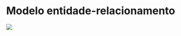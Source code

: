 # Modelo entidade-relacionamento
[![](https://mermaid.ink/img/pako:eNqlVEtv2zAM_iuCLr04RR7Nw74ZjjcYW5M2jx26DAYrKYkAW_JkaVib5r9Xjm0kaYxtwXSwKZEiP_ITucNEUoY9zNSYw0ZBuhLIrgc_iMLJIkS7cl-sXCsuNohka_Tw5eKYpcATtMLLSfS4DFf4wkDIlJWH-_JXfu_DcRRMm-Ko9D_jnN7KM0Y4JJwCPaIoBf9zOBn7pwi40IhTG93G8aOGGBZbnDLKiUSfTiBqnrJcQ5ohChrirVSguDzqn6VMGAgkicmAyoZqBNPJfPl18Y9oSk0MGyYonCH5M84jk3EGhDOhWZPepqJNbqN-v5nLhBOugcKNg258wqxcSDNGTF6dBiAIS4rNj1OQddKK2fK_WnVD2v7scRl9m17HwV_QG5XEoH4a_kte6CjLieIE5MensFxMZ9GTH_jT2A_C-Xx6FRGZkkKbgvMryKjrA0ZLVRToAlRVnLe3VkvuGjB6KJN5bviH1q3s6yflobwisdmuCnPurOrO2uTQKR6iPM-k4M-8ILTJ8BizYr3RW0Mi5xCrzrxwWiPEDk6ZsgOB2gl2IGqF9ZbZ_seeFSlbg0l0QdTemhYFnr8Igj2tDHOwyWyXsmrsYW8NSW5PLUGWh_tyKh6Go4MzEE9SpvVFu8XeDv_GXn9423V7o6Hb6bfbvaE7cvAL9lp37q3bG_a6g_6g2xm5_e5g7-DXg4e21YwGo96d23fbha7jYCXNZlsB2L8DpDSm6w?type=png)](https://mermaid.live/edit#pako:eNqlVEtv2zAM_iuCLr04RR7Nw74ZjjcYW5M2jx26DAYrKYkAW_JkaVib5r9Xjm0kaYxtwXSwKZEiP_ITucNEUoY9zNSYw0ZBuhLIrgc_iMLJIkS7cl-sXCsuNohka_Tw5eKYpcATtMLLSfS4DFf4wkDIlJWH-_JXfu_DcRRMm-Ko9D_jnN7KM0Y4JJwCPaIoBf9zOBn7pwi40IhTG93G8aOGGBZbnDLKiUSfTiBqnrJcQ5ohChrirVSguDzqn6VMGAgkicmAyoZqBNPJfPl18Y9oSk0MGyYonCH5M84jk3EGhDOhWZPepqJNbqN-v5nLhBOugcKNg258wqxcSDNGTF6dBiAIS4rNj1OQddKK2fK_WnVD2v7scRl9m17HwV_QG5XEoH4a_kte6CjLieIE5MensFxMZ9GTH_jT2A_C-Xx6FRGZkkKbgvMryKjrA0ZLVRToAlRVnLe3VkvuGjB6KJN5bviH1q3s6yflobwisdmuCnPurOrO2uTQKR6iPM-k4M-8ILTJ8BizYr3RW0Mi5xCrzrxwWiPEDk6ZsgOB2gl2IGqF9ZbZ_seeFSlbg0l0QdTemhYFnr8Igj2tDHOwyWyXsmrsYW8NSW5PLUGWh_tyKh6Go4MzEE9SpvVFu8XeDv_GXn9423V7o6Hb6bfbvaE7cvAL9lp37q3bG_a6g_6g2xm5_e5g7-DXg4e21YwGo96d23fbha7jYCXNZlsB2L8DpDSm6w)